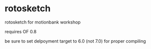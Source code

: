 rotosketch
==========

rotosketch for motionbank workshop

requires OF 0.8

be sure to set delpoyment target to 6.0 (not 7.0) for proper compiling
